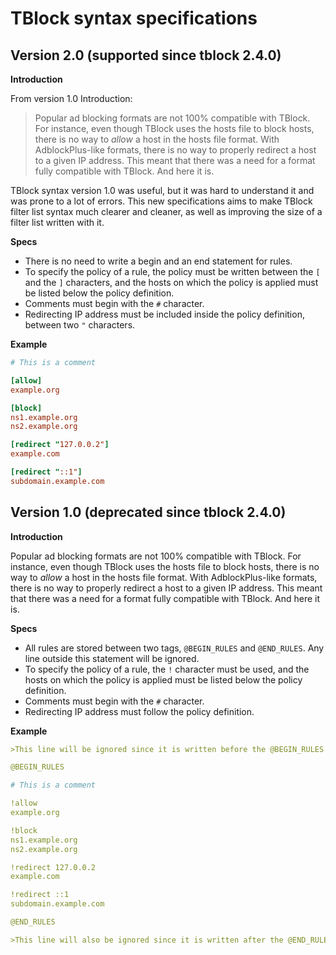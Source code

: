 # TBlock syntax specifications

## Version 2.0 (supported since tblock 2.4.0)

**Introduction**

From version 1.0 Introduction:
> Popular ad blocking formats are not 100% compatible with TBlock. For instance, even though TBlock uses the hosts file to block hosts, there is no way to _allow_ a host in the hosts file format. With AdblockPlus-like formats, there is no way to properly redirect a host to a given IP address. This meant that there was a need for a format fully compatible with TBlock. And here it is.

TBlock syntax version 1.0 was useful, but it was hard to understand it and was prone to a lot of errors. This new specifications aims to make TBlock filter list syntax much clearer and cleaner, as well as improving the size of a filter list written with it.

**Specs**

- There is no need to write a begin and an end statement for rules.
- To specify the policy of a rule, the policy must be written between the `[` and the `]` characters, and the hosts on which the policy is applied must be listed below the policy definition.
- Comments must begin with the `#` character.
- Redirecting IP address must be included inside the policy definition, between two `"` characters.


**Example**

```toml
# This is a comment

[allow]
example.org

[block]
ns1.example.org
ns2.example.org

[redirect "127.0.0.2"]
example.com

[redirect "::1"]
subdomain.example.com
```

## Version 1.0 (deprecated since tblock 2.4.0)

**Introduction**

Popular ad blocking formats are not 100% compatible with TBlock. For instance, even though TBlock uses the hosts file to block hosts, there is no way to _allow_ a host in the hosts file format. With AdblockPlus-like formats, there is no way to properly redirect a host to a given IP address. This meant that there was a need for a format fully compatible with TBlock. And here it is.

**Specs**

- All rules are stored between two tags, `@BEGIN_RULES` and `@END_RULES`. Any line outside this statement will be ignored.
- To specify the policy of a rule, the `!` character must be used, and the hosts on which the policy is applied must be listed below the policy definition.
- Comments must begin with the `#` character.
- Redirecting IP address must follow the policy definition.

**Example**

```yml
>This line will be ignored since it is written before the @BEGIN_RULES statement.

@BEGIN_RULES

# This is a comment

!allow
example.org

!block
ns1.example.org
ns2.example.org

!redirect 127.0.0.2
example.com

!redirect ::1
subdomain.example.com

@END_RULES

>This line will also be ignored since it is written after the @END_RULES statement
```

